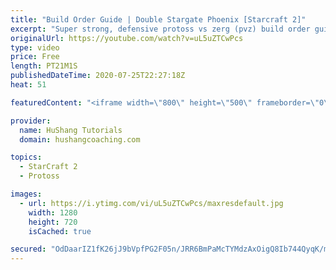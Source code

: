 ```yaml
---
title: "Build Order Guide | Double Stargate Phoenix [Starcraft 2]"
excerpt: "Super strong, defensive protoss vs zerg (pvz) build order guide. This opening is going to give you incredible map control over zerg in the mid-game, letting you scout exactly what is coming your way and making it easy to feel in control of the game. This build also completely owns mutalisk transitions"
originalUrl: https://youtube.com/watch?v=uL5uZTCwPcs
type: video
price: Free
length: PT21M1S
publishedDateTime: 2020-07-25T22:27:18Z
heat: 51

featuredContent: "<iframe width=\"800\" height=\"500\" frameborder=\"0\" src=\"https://www.youtube.com/embed/uL5uZTCwPcs\" allow=\"accelerometer; autoplay; encrypted-media; gyroscope; picture-in-picture\" allowfullscreen></iframe>"

provider:
  name: HuShang Tutorials
  domain: hushangcoaching.com

topics:
  - StarCraft 2
  - Protoss

images:
  - url: https://i.ytimg.com/vi/uL5uZTCwPcs/maxresdefault.jpg
    width: 1280
    height: 720
    isCached: true

secured: "OdDaarIZ1fK26jJ9bVpfPG2F05n/JRR6BmPaMcTYMdzAxOigQ8Ib744QyqK/mwDp1Ah25JqTDpYZo3I8HkwxVegnKfx6BvqLN2+Psf+6pOyLn30mVCWJwZsEentSgZmAUEgj93aTdCCuMsS2Z2ZwRoe5N2q3S1J7JnchzjKCuZ6XDaMxlNyPsxx4ZfYEavPX/rY4esRDlXzuCpjvQUpqXN7gdFg4r70DjgXFnSI6QwOKLhqN4AkAZcFNLCj69ZUGTOf3i5wr10S8OKgbzbZ6SEcniOkCFozXEQ5kR66RhZkvlv8cXqKPORCcSFDFvb3ZXYW641h3i4+PHozGlIBk0IwFILDOEUhWdsxAZbTlkVwZScUEJ+bGJEF11qEP4dC23vAc99Gqct4q4cOFtW3iTILpS1i+9RR+BY6zFc/tnxQ=;ZhgarzsckPi67vBsi5yBpw=="
---
```


